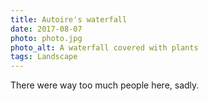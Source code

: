 ```yaml
---
title: Autoire's waterfall
date: 2017-08-07
photo: photo.jpg
photo_alt: A waterfall covered with plants
tags: Landscape
---
```


There were way too much people here, sadly.
